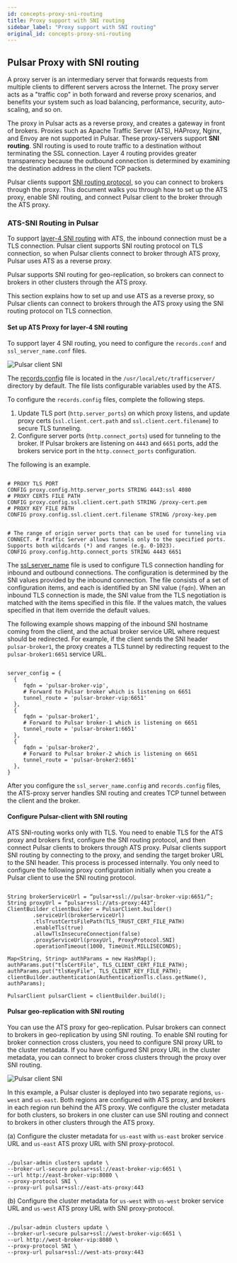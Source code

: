 ```yaml
---
id: concepts-proxy-sni-routing
title: Proxy support with SNI routing
sidebar_label: "Proxy support with SNI routing"
original_id: concepts-proxy-sni-routing
---
```


## Pulsar Proxy with SNI routing
A proxy server is an intermediary server that forwards requests from multiple clients to different servers across the Internet. The proxy server acts as a "traffic cop" in both forward and reverse proxy scenarios, and benefits your system such as load balancing, performance, security, auto-scaling, and so on.

The proxy in Pulsar acts as a reverse proxy, and creates a gateway in front of brokers. Proxies such as Apache Traffic Server (ATS), HAProxy, Nginx, and Envoy are not supported in Pulsar. These proxy-servers support **SNI routing**. SNI routing is used to route traffic to a destination without terminating the SSL connection. Layer 4 routing provides greater transparency because the outbound connection is determined by examining the destination address in the client TCP packets.

Pulsar clients support [SNI routing protocol](https://github.com/apache/pulsar/wiki/PIP-60:-Support-Proxy-server-with-SNI-routing), so you can connect to brokers through the proxy. This document walks you through how to set up the ATS proxy, enable SNI routing, and connect Pulsar client to the broker through the ATS proxy.

### ATS-SNI Routing in Pulsar
To support [layer-4 SNI routing](https://docs.trafficserver.apache.org/en/latest/admin-guide/layer-4-routing.en.html) with ATS, the inbound connection must be a TLS connection. Pulsar client supports SNI routing protocol on TLS connection, so when Pulsar clients connect to broker through ATS proxy, Pulsar uses ATS as a reverse proxy.

Pulsar supports SNI routing for geo-replication, so brokers can connect to brokers in other clusters through the ATS proxy.

This section explains how to set up and use ATS as a reverse proxy, so Pulsar clients can connect to brokers through the ATS proxy using the SNI routing protocol on TLS connection. 

#### Set up ATS Proxy for layer-4 SNI routing
To support layer 4 SNI routing, you need to configure the `records.conf` and `ssl_server_name.conf` files.

![Pulsar client SNI](/assets/pulsar-sni-client.png)

The [records.config](https://docs.trafficserver.apache.org/en/latest/admin-guide/files/records.config.en.html) file is located in the `/usr/local/etc/trafficserver/` directory by default. The file lists configurable variables used by the ATS.

To configure the `records.config` files, complete the following steps.
1. Update TLS port (`http.server_ports`) on which proxy listens, and update proxy certs (`ssl.client.cert.path` and `ssl.client.cert.filename`) to secure TLS tunneling. 
2. Configure server ports (`http.connect_ports`) used for tunneling to the broker. If Pulsar brokers are listening on `4443` and `6651` ports, add the brokers service port in the `http.connect_ports` configuration.

The following is an example.

```

# PROXY TLS PORT
CONFIG proxy.config.http.server_ports STRING 4443:ssl 4080
# PROXY CERTS FILE PATH
CONFIG proxy.config.ssl.client.cert.path STRING /proxy-cert.pem
# PROXY KEY FILE PATH
CONFIG proxy.config.ssl.client.cert.filename STRING /proxy-key.pem


# The range of origin server ports that can be used for tunneling via CONNECT. # Traffic Server allows tunnels only to the specified ports. Supports both wildcards (*) and ranges (e.g. 0-1023).
CONFIG proxy.config.http.connect_ports STRING 4443 6651

```

The [ssl_server_name](https://docs.trafficserver.apache.org/en/8.0.x/admin-guide/files/ssl_server_name.yaml.en.html) file is used to configure TLS connection handling for inbound and outbound connections. The configuration is determined by the SNI values provided by the inbound connection. The file consists of a set of configuration items, and each is identified by an SNI value (`fqdn`). When an inbound TLS connection is made, the SNI value from the TLS negotiation is matched with the items specified in this file. If the values match, the values specified in that item override the default values. 

The following example shows mapping of the inbound SNI hostname coming from the client, and the actual broker service URL where request should be redirected. For example, if the client sends the SNI header `pulsar-broker1`, the proxy creates a TLS tunnel by redirecting request to the `pulsar-broker1:6651` service URL.

```

server_config = {
  {
     fqdn = 'pulsar-broker-vip',
     # Forward to Pulsar broker which is listening on 6651
     tunnel_route = 'pulsar-broker-vip:6651'
  },
  {
     fqdn = 'pulsar-broker1',
     # Forward to Pulsar broker-1 which is listening on 6651
     tunnel_route = 'pulsar-broker1:6651'
  },
  {
     fqdn = 'pulsar-broker2',
     # Forward to Pulsar broker-2 which is listening on 6651
     tunnel_route = 'pulsar-broker2:6651'
  },
}

```

After you configure the `ssl_server_name.config` and `records.config` files, the ATS-proxy server handles SNI routing and creates TCP tunnel between the client and the broker.

#### Configure Pulsar-client with SNI routing
ATS SNI-routing works only with TLS. You need to enable TLS for the ATS proxy and brokers first, configure the SNI routing protocol, and then connect Pulsar clients to brokers through ATS proxy. Pulsar clients support SNI routing by connecting to the proxy, and sending the target broker URL to the SNI header. This process is processed internally. You only need to configure the following proxy configuration initially when you create a Pulsar client to use the SNI routing protocol.

```

String brokerServiceUrl = “pulsar+ssl://pulsar-broker-vip:6651/”;
String proxyUrl = “pulsar+ssl://ats-proxy:443”;
ClientBuilder clientBuilder = PulsarClient.builder()
		.serviceUrl(brokerServiceUrl)
        .tlsTrustCertsFilePath(TLS_TRUST_CERT_FILE_PATH)
        .enableTls(true)
        .allowTlsInsecureConnection(false)
        .proxyServiceUrl(proxyUrl, ProxyProtocol.SNI)
        .operationTimeout(1000, TimeUnit.MILLISECONDS);

Map<String, String> authParams = new HashMap();
authParams.put("tlsCertFile", TLS_CLIENT_CERT_FILE_PATH);
authParams.put("tlsKeyFile", TLS_CLIENT_KEY_FILE_PATH);
clientBuilder.authentication(AuthenticationTls.class.getName(), authParams);

PulsarClient pulsarClient = clientBuilder.build();

```

#### Pulsar geo-replication with SNI routing
You can use the ATS proxy for geo-replication. Pulsar brokers can connect to brokers in geo-replication by using SNI routing. To enable SNI routing for broker connection cross clusters, you need to configure SNI proxy URL to the cluster metadata. If you have configured SNI proxy URL in the cluster metadata, you can connect to broker cross clusters through the proxy over SNI routing.

![Pulsar client SNI](/assets/pulsar-sni-geo.png)

In this example, a Pulsar cluster is deployed into two separate regions, `us-west` and `us-east`. Both regions are configured with ATS proxy, and brokers in each region run behind the ATS proxy. We configure the cluster metadata for both clusters, so brokers in one cluster can use SNI routing and connect to brokers in other clusters through the ATS proxy.

(a) Configure the cluster metadata for `us-east` with `us-east` broker service URL and `us-east` ATS proxy URL with SNI proxy-protocol.

```

./pulsar-admin clusters update \
--broker-url-secure pulsar+ssl://east-broker-vip:6651 \
--url http://east-broker-vip:8080 \
--proxy-protocol SNI \
--proxy-url pulsar+ssl://east-ats-proxy:443

```

(b) Configure the cluster metadata for `us-west` with `us-west` broker service URL and `us-west` ATS proxy URL with SNI proxy-protocol.

```

./pulsar-admin clusters update \
--broker-url-secure pulsar+ssl://west-broker-vip:6651 \
--url http://west-broker-vip:8080 \
--proxy-protocol SNI \
--proxy-url pulsar+ssl://west-ats-proxy:443

```

